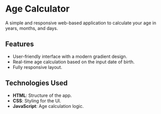 # Age Calculator

A simple and responsive web-based application to calculate your age in years, months, and days.

## Features

- User-friendly interface with a modern gradient design.
- Real-time age calculation based on the input date of birth.
- Fully responsive layout.

## Technologies Used

- **HTML**: Structure of the app.
- **CSS**: Styling for the UI.
- **JavaScript**: Age calculation logic.

